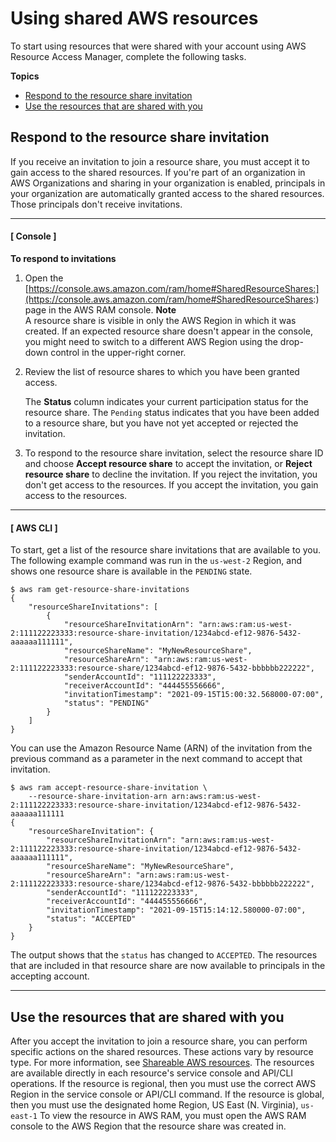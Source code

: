 # Using shared AWS resources<a name="getting-started-shared"></a>

To start using resources that were shared with your account using AWS Resource Access Manager, complete the following tasks\.

**Topics**
+ [Respond to the resource share invitation](#getting-started-shared-respond-invitation)
+ [Use the resources that are shared with you](#getting-started-shared-use-resources)

## Respond to the resource share invitation<a name="getting-started-shared-respond-invitation"></a>

If you receive an invitation to join a resource share, you must accept it to gain access to the shared resources\. If you're part of an organization in AWS Organizations and sharing in your organization is enabled, principals in your organization are automatically granted access to the shared resources\. Those principals don't receive invitations\.

------
#### [ Console ]

**To respond to invitations**

1. Open the [https://console.aws.amazon.com/ram/home#SharedResourceShares:](https://console.aws.amazon.com/ram/home#SharedResourceShares:) page in the AWS RAM console\.
**Note**  
A resource share is visible in only the AWS Region in which it was created\. If an expected resource share doesn't appear in the console, you might need to switch to a different AWS Region using the drop\-down control in the upper\-right corner\.

1. Review the list of resource shares to which you have been granted access\.

   The **Status** column indicates your current participation status for the resource share\. The `Pending` status indicates that you have been added to a resource share, but you have not yet accepted or rejected the invitation\.

1. To respond to the resource share invitation, select the resource share ID and choose **Accept resource share** to accept the invitation, or **Reject resource share** to decline the invitation\. If you reject the invitation, you don't get access to the resources\. If you accept the invitation, you gain access to the resources\.

------
#### [ AWS CLI ]

To start, get a list of the resource share invitations that are available to you\. The following example command was run in the `us-west-2` Region, and shows one resource share is available in the `PENDING` state\.

```
$ aws ram get-resource-share-invitations
{
    "resourceShareInvitations": [
        {
            "resourceShareInvitationArn": "arn:aws:ram:us-west-2:111122223333:resource-share-invitation/1234abcd-ef12-9876-5432-aaaaaa111111",
            "resourceShareName": "MyNewResourceShare",
            "resourceShareArn": "arn:aws:ram:us-west-2:111122223333:resource-share/1234abcd-ef12-9876-5432-bbbbbb222222",
            "senderAccountId": "111122223333",
            "receiverAccountId": "444455556666",
            "invitationTimestamp": "2021-09-15T15:00:32.568000-07:00",
            "status": "PENDING"
        }
    ]
}
```

You can use the Amazon Resource Name \(ARN\) of the invitation from the previous command as a parameter in the next command to accept that invitation\.

```
$ aws ram accept-resource-share-invitation \
    --resource-share-invitation-arn arn:aws:ram:us-west-2:111122223333:resource-share-invitation/1234abcd-ef12-9876-5432-aaaaaa111111
{
    "resourceShareInvitation": {
        "resourceShareInvitationArn": "arn:aws:ram:us-west-2:111122223333:resource-share-invitation/1234abcd-ef12-9876-5432-aaaaaa111111",
        "resourceShareName": "MyNewResourceShare",
        "resourceShareArn": "arn:aws:ram:us-west-2:111122223333:resource-share/1234abcd-ef12-9876-5432-bbbbbb222222",
        "senderAccountId": "111122223333",
        "receiverAccountId": "444455556666",
        "invitationTimestamp": "2021-09-15T15:14:12.580000-07:00",
        "status": "ACCEPTED"
    }
}
```

The output shows that the `status` has changed to `ACCEPTED`\. The resources that are included in that resource share are now available to principals in the accepting account\.

------

## Use the resources that are shared with you<a name="getting-started-shared-use-resources"></a>

After you accept the invitation to join a resource share, you can perform specific actions on the shared resources\. These actions vary by resource type\. For more information, see [Shareable AWS resources](shareable.md)\. The resources are available directly in each resource's service console and API/CLI operations\. If the resource is regional, then you must use the correct AWS Region in the service console or API/CLI command\. If the resource is global, then you must use the designated home Region, US East \(N\. Virginia\), `us-east-1` To view the resource in AWS RAM, you must open the AWS RAM console to the AWS Region that the resource share was created in\.